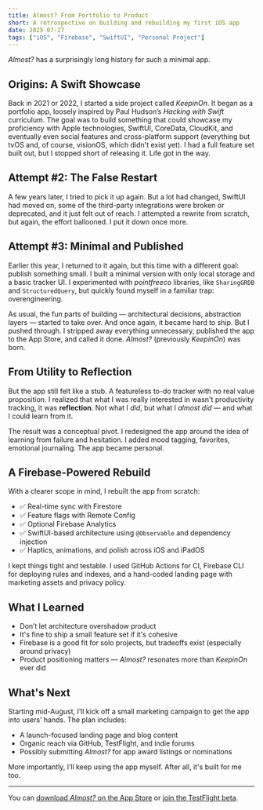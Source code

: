```yaml
---
title: Almost? From Portfolio to Product
short: A retrospective on building and rebuilding my first iOS app
date: 2025-07-27
tags: ["iOS", "Firebase", "SwiftUI", "Personal Project"]
---
```


*Almost?* has a surprisingly long history for such a minimal app.

## Origins: A Swift Showcase

Back in 2021 or 2022, I started a side project called *KeepinOn*. It began as a portfolio app, loosely inspired by Paul Hudson’s *Hacking with Swift* curriculum. The goal was to build something that could showcase my proficiency with Apple technologies, SwiftUI, CoreData, CloudKit, and eventually even social features and cross-platform support (everything but tvOS and, of course, visionOS, which didn't exist yet). I had a full feature set built out, but I stopped short of releasing it. Life got in the way.

## Attempt #2: The False Restart

A few years later, I tried to pick it up again. But a lot had changed, SwiftUI had moved on, some of the third-party integrations were broken or deprecated, and it just felt out of reach. I attempted a rewrite from scratch, but again, the effort ballooned. I put it down once more.

## Attempt #3: Minimal and Published

Earlier this year, I returned to it again, but this time with a different goal: publish something small. I built a minimal version with only local storage and a basic tracker UI. I experimented with *pointfreeco* libraries, like `SharingGRDB` and `StructuredQuery`, but quickly found myself in a familiar trap: overengineering.

As usual, the fun parts of building — architectural decisions, abstraction layers — started to take over. And once again, it became hard to ship. But I pushed through. I stripped away everything unnecessary, published the app to the App Store, and called it done. *Almost?* (previously *KeepinOn*) was born.

## From Utility to Reflection

But the app still felt like a stub. A featureless to-do tracker with no real value proposition. I realized that what I was really interested in wasn't productivity tracking, it was **reflection**. Not what I *did*, but what I *almost did* — and what I could learn from it.

The result was a conceptual pivot. I redesigned the app around the idea of learning from failure and hesitation. I added mood tagging, favorites, emotional journaling. The app became personal.

## A Firebase-Powered Rebuild

With a clearer scope in mind, I rebuilt the app from scratch:
- ✅ Real-time sync with Firestore
- ✅ Feature flags with Remote Config
- ✅ Optional Firebase Analytics
- ✅ SwiftUI-based architecture using `@Observable` and dependency injection
- ✅ Haptics, animations, and polish across iOS and iPadOS

I kept things tight and testable. I used GitHub Actions for CI, Firebase CLI for deploying rules and indexes, and a hand-coded landing page with marketing assets and privacy policy.

## What I Learned

- Don’t let architecture overshadow product
- It's fine to ship a small feature set if it's cohesive
- Firebase is a good fit for solo projects, but tradeoffs exist (especially around privacy)
- Product positioning matters — *Almost?* resonates more than *KeepinOn* ever did

## What's Next

Starting mid-August, I’ll kick off a small marketing campaign to get the app into users’ hands. The plan includes:
- A launch-focused landing page and blog content
- Organic reach via GitHub, TestFlight, and indie forums
- Possibly submitting *Almost?* for app award listings or nominations

More importantly, I’ll keep using the app myself. After all, it's built for me too.

---

You can [download *Almost?* on the App Store](https://apps.apple.com/de/app/almost/id6742201361?l=en-GB) or [join the TestFlight beta](https://testflight.apple.com/join/Z8hzF2qr).